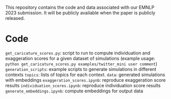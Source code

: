 This repository contains the code and data associated with our EMNLP 2023 submission. It will be publicly available when the paper is publicly released.

# Code
`get_caricature_scores.py`: script to run to compute individuation and exaggeration scores for a given dataset of simulations (example usage: `python get_caricature_scores.py examples/twitter_mini user comment`)
`generation_scripts`: example scripts to generate simulations in different contexts 
`topics`: lists of topics for each context.
`data`: generated simulations with embeddings
`exaggeration_scores.ipynb`: reproduce exaggeration score results
`individuation_scores.ipynb`: reproduce individuation score results
`generate_embeddings.ipynb`: compute embeddings for output data
